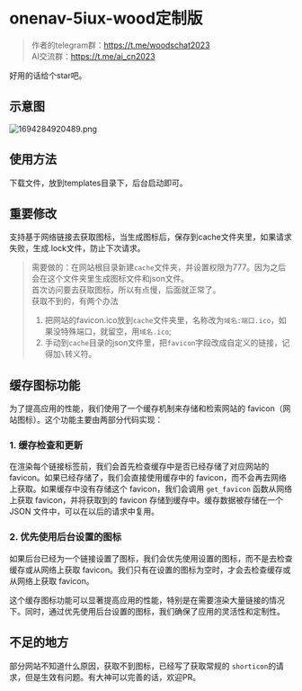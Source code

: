 # onenav-5iux-wood定制版

> 作者的telegram群：https://t.me/woodschat2023  
> AI交流群：https://t.me/ai_cn2023

好用的话给个star吧。

## 示意图

![1694284920489.png](https://cdn-img.czl.net/2023/09/10/64fcbc7d9628a.png)

## 使用方法

下载文件，放到templates目录下，后台启动即可。

## 重要修改

支持基于网络链接去获取图标，当生成图标后，保存到cache文件夹里，如果请求失败，生成.lock文件，防止下次请求。  

> 需要做的：在网站根目录新建`cache`文件夹，并设置权限为777。因为之后会在这个文件夹里生成图标文件和json文件。  
> 首次访问要去获取图标，所以有点慢，后面就正常了。  
> 获取不到的，有两个办法  
> 1. 把网站的favicon.ico放到`cache`文件夹里，名称改为`域名:端口.ico`，如果没特殊端口，就留空，用`域名.ico`;
> 2. 手动到`cache`目录的json文件里，把`favicon`字段改成自定义的链接，记得加`\`转义符。



## 缓存图标功能

为了提高应用的性能，我们使用了一个缓存机制来存储和检索网站的 favicon（网站图标）。这个功能主要由两部分代码实现：

### 1. 缓存检查和更新

在渲染每个链接标签前，我们会首先检查缓存中是否已经存储了对应网站的 favicon。如果已经存储了，我们会直接使用缓存中的 favicon，而不会再去网络上获取。如果缓存中没有存储这个 favicon，我们会调用 `get_favicon` 函数从网络上获取 favicon，并将获取到的 favicon 存储到缓存中。缓存数据被存储在一个 JSON 文件中，可以在以后的请求中复用。



### 2. 优先使用后台设置的图标

如果后台已经为一个链接设置了图标，我们会优先使用设置的图标，而不是去检查缓存或从网络上获取 favicon。我们只有在设置的图标为空时，才会去检查缓存或从网络上获取 favicon。


这个缓存图标功能可以显著提高应用的性能，特别是在需要渲染大量链接的情况下。同时，通过优先使用后台设置的图标，我们确保了应用的灵活性和定制性。


## 不足的地方

部分网站不知道什么原因，获取不到图标，已经写了获取常规的 `shorticon`的请求，但是生效有问题。有大神可以完善的话，欢迎PR。


